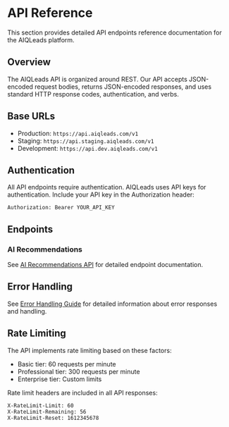 # API Reference

This section provides detailed API endpoints reference documentation for the AIQLeads platform.

## Overview

The AIQLeads API is organized around REST. Our API accepts JSON-encoded request bodies, returns JSON-encoded responses, and uses standard HTTP response codes, authentication, and verbs.

## Base URLs

- Production: `https://api.aiqleads.com/v1`
- Staging: `https://api.staging.aiqleads.com/v1`
- Development: `https://api.dev.aiqleads.com/v1`

## Authentication

All API endpoints require authentication. AIQLeads uses API keys for authentication. Include your API key in the Authorization header:

```http
Authorization: Bearer YOUR_API_KEY
```

## Endpoints

### AI Recommendations

See [AI Recommendations API](./ai_recommendations.md) for detailed endpoint documentation.

## Error Handling

See [Error Handling Guide](../guides/error_handling.md) for detailed information about error responses and handling.

## Rate Limiting

The API implements rate limiting based on these factors:
- Basic tier: 60 requests per minute
- Professional tier: 300 requests per minute
- Enterprise tier: Custom limits

Rate limit headers are included in all API responses:
```http
X-RateLimit-Limit: 60
X-RateLimit-Remaining: 56
X-RateLimit-Reset: 1612345678
```